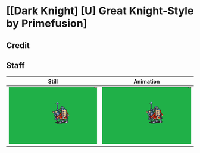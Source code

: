 # [\[Dark Knight\] \[U\] Great Knight-Style by Primefusion]

## Credit



## Staff

| Still | Animation |
| :---: | :-------: |
| ![Staff still](./Staff_000.png) | ![Staff animation](./Staff.gif) |
